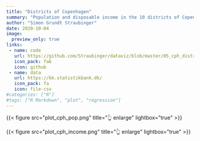 ```yaml
---
title: "Districts of Copenhagen"
summary: "Population and disposable income in the 10 districts of Copenhagen."
author: "Simon Grundt Straubinger"
date: 2020-10-04
image:
  preview_only: true
links:
 - name: code
   url: https://github.com/Straubinger/dataviz/blob/master/05_cph_districts/cph_districts.R
   icon_pack: fab
   icon: github
 - name: data
   url: https://kk.statistikbank.dk/
   icon_pack: fa
   icon: file-csv
#categories: ["R"]
#tags: ["R Markdown", "plot", "regression"]
---
```


{{< figure src="plot_cph_pop.png" title="👆 enlarge" lightbox="true" >}}

{{< figure src="plot_cph_income.png" title="👆 enlarge" lightbox="true" >}}